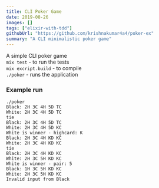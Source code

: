 ```yaml
---
title: CLI Poker Game
date: 2019-08-26
images: []
tags: ["elixir-with-tdd"]
githubUrl: "https://github.com/krishnakumar4a4/poker-ex"
summary: "A CLI minimalistic poker game"
---
```

A simple CLI poker game   
``mix test`` - to run the tests  
``mix excript.build`` - to compile  
``./poker`` - runs the application  

### Example run
```
./poker
Black: 2H 3C 4H 5D TC
White: 2H 3C 4H 5D TC
tie
Black: 2H 3C 4H 5D TC
White: 2H 3C 4H 5D KC
White is winner - highcard: K
Black: 2H 3C 4H KD KC
White: 2H 3C 4H KD KC
tie
Black: 2H 3C 4H KD KC
White: 2H 3C 5H KD KC
White is winner - pair: 5
Black: 1H 3C 5H KD KC
White: 2H 3C 5H KD KC
Invalid input from Black
```

